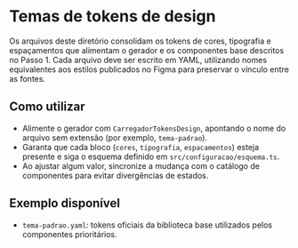 # Temas de tokens de design

Os arquivos deste diretório consolidam os tokens de cores, tipografia e espaçamentos que alimentam o gerador e os componentes base descritos no Passo 1. Cada arquivo deve ser escrito em YAML, utilizando nomes equivalentes aos estilos publicados no Figma para preservar o vínculo entre as fontes.

## Como utilizar
- Alimente o gerador com `CarregadorTokensDesign`, apontando o nome do arquivo sem extensão (por exemplo, `tema-padrao`).
- Garanta que cada bloco (`cores`, `tipografia`, `espacamentos`) esteja presente e siga o esquema definido em `src/configuracao/esquema.ts`.
- Ao ajustar algum valor, sincronize a mudança com o catálogo de componentes para evitar divergências de estados.

## Exemplo disponível
- `tema-padrao.yaml`: tokens oficiais da biblioteca base utilizados pelos componentes prioritários.
